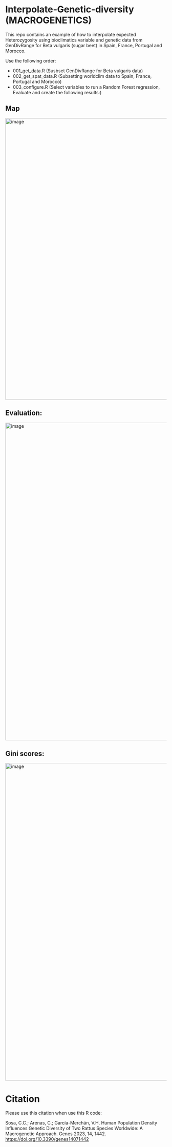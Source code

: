 # Interpolate-Genetic-diversity (MACROGENETICS)
This repo contains an example of how to interpolate expected Heterozygosity using bioclimatics variable and genetic data from GenDivRange for Beta vulgaris (sugar beet) in Spain, France, Portugal and Morocco.



Use the following order:

- 001_get_data.R (Susbset GenDivRange for Beta vulgaris data)
- 002_get_spat_data.R (Subsetting worldclim data to Spain, France, Portugal and Morocco)
- 003_configure.R (Select variables to run a Random Forest regression, Evaluate and create the following results:)

## Map
<img width="1179" height="879" alt="image" src="https://github.com/user-attachments/assets/dd65f7f6-cf90-48fd-8267-a8ebbc7295e8" />

## Evaluation:
<img width="1920" height="992" alt="image" src="https://github.com/user-attachments/assets/6d99d56a-b6e4-4846-888e-b26a4283fe4b" />

## Gini scores:
<img width="1920" height="992" alt="image" src="https://github.com/user-attachments/assets/9af9e72a-5390-4e33-ab03-bd582dd6f4ef" />


# Citation
Please use this citation when use this R code:

Sosa, C.C.; Arenas, C.; García-Merchán, V.H. Human Population Density Influences Genetic Diversity of Two Rattus Species Worldwide: A Macrogenetic Approach. Genes 2023, 14, 1442. https://doi.org/10.3390/genes14071442

